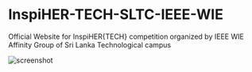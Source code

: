 # InspiHER-TECH-SLTC-IEEE-WIE
Official Website for InspiHER{TECH} competition organized by IEEE WIE Affinity Group of Sri Lanka Technological campus


![screenshot](https://i.imgur.com/rgXSNAE.png)
